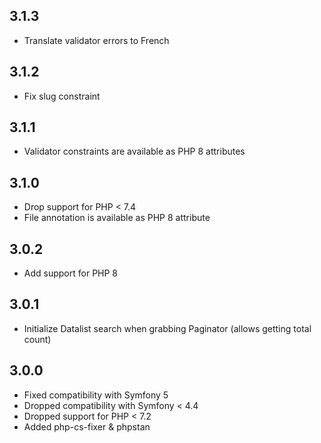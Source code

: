 3.1.3
-----

* Translate validator errors to French

3.1.2
-----

* Fix slug constraint

3.1.1
-----

* Validator constraints are available as PHP 8 attributes

3.1.0
-----

* Drop support for PHP < 7.4
* File annotation is available as PHP 8 attribute

3.0.2
-----

* Add support for PHP 8

3.0.1
-----

* Initialize Datalist search when grabbing Paginator (allows getting total count)

3.0.0
-----

* Fixed compatibility with Symfony 5
* Dropped compatibility with Symfony < 4.4
* Dropped support for PHP < 7.2
* Added php-cs-fixer & phpstan
